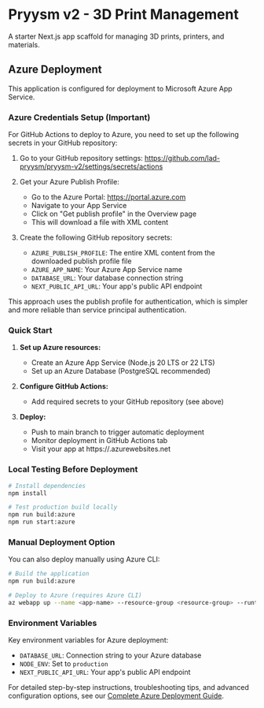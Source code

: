 # Pryysm v2 - 3D Print Management

A starter Next.js app scaffold for managing 3D prints, printers, and materials.

## Azure Deployment

This application is configured for deployment to Microsoft Azure App Service.

### Azure Credentials Setup (Important)

For GitHub Actions to deploy to Azure, you need to set up the following secrets in your GitHub repository:

1. Go to your GitHub repository settings: https://github.com/lad-pryysm/pryysm-v2/settings/secrets/actions

2. Get your Azure Publish Profile:
   - Go to the Azure Portal: https://portal.azure.com
   - Navigate to your App Service
   - Click on "Get publish profile" in the Overview page
   - This will download a file with XML content

3. Create the following GitHub repository secrets:
   - `AZURE_PUBLISH_PROFILE`: The entire XML content from the downloaded publish profile file
   - `AZURE_APP_NAME`: Your Azure App Service name
   - `DATABASE_URL`: Your database connection string
   - `NEXT_PUBLIC_API_URL`: Your app's public API endpoint

This approach uses the publish profile for authentication, which is simpler and more reliable than service principal authentication.

### Quick Start

1. **Set up Azure resources:**
   - Create an Azure App Service (Node.js 20 LTS or 22 LTS)
   - Set up an Azure Database (PostgreSQL recommended)

2. **Configure GitHub Actions:**
   - Add required secrets to your GitHub repository (see above)

3. **Deploy:**
   - Push to main branch to trigger automatic deployment
   - Monitor deployment in GitHub Actions tab
   - Visit your app at https://<your-app-name>.azurewebsites.net

### Local Testing Before Deployment

```bash
# Install dependencies
npm install

# Test production build locally
npm run build:azure
npm run start:azure
```

### Manual Deployment Option

You can also deploy manually using Azure CLI:

```bash
# Build the application
npm run build:azure

# Deploy to Azure (requires Azure CLI)
az webapp up --name <app-name> --resource-group <resource-group> --runtime "NODE|18-lts"
```

### Environment Variables

Key environment variables for Azure deployment:
- `DATABASE_URL`: Connection string to your Azure database
- `NODE_ENV`: Set to `production`
- `NEXT_PUBLIC_API_URL`: Your app's public API endpoint

For detailed step-by-step instructions, troubleshooting tips, and advanced configuration options, see our [Complete Azure Deployment Guide](./docs/azure-deployment-guide.md).
